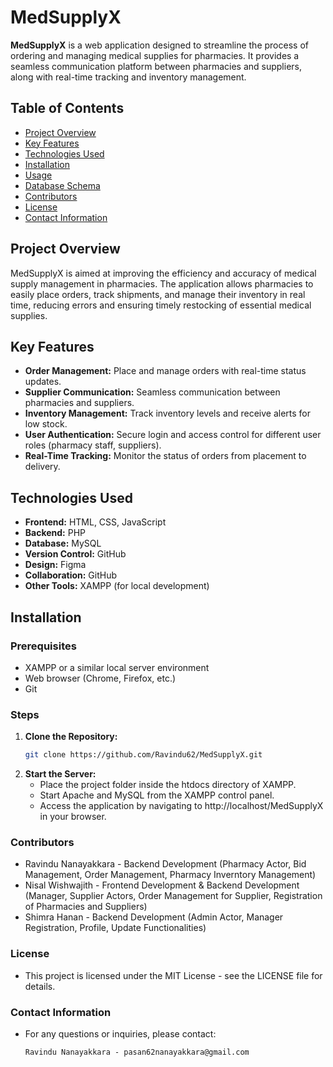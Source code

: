 # MedSupplyX

**MedSupplyX** is a web application designed to streamline the process of ordering and managing medical supplies for pharmacies. It provides a seamless communication platform between pharmacies and suppliers, along with real-time tracking and inventory management.

## Table of Contents
- [Project Overview](#project-overview)
- [Key Features](#key-features)
- [Technologies Used](#technologies-used)
- [Installation](#installation)
- [Usage](#usage)
- [Database Schema](#database-schema)
- [Contributors](#contributors)
- [License](#license)
- [Contact Information](#contact-information)

## Project Overview

MedSupplyX is aimed at improving the efficiency and accuracy of medical supply management in pharmacies. The application allows pharmacies to easily place orders, track shipments, and manage their inventory in real time, reducing errors and ensuring timely restocking of essential medical supplies.

## Key Features

- **Order Management:** Place and manage orders with real-time status updates.
- **Supplier Communication:** Seamless communication between pharmacies and suppliers.
- **Inventory Management:** Track inventory levels and receive alerts for low stock.
- **User Authentication:** Secure login and access control for different user roles (pharmacy staff, suppliers).
- **Real-Time Tracking:** Monitor the status of orders from placement to delivery.

## Technologies Used

- **Frontend:** HTML, CSS, JavaScript
- **Backend:** PHP
- **Database:** MySQL
- **Version Control:** GitHub
- **Design:** Figma
- **Collaboration:** GitHub
- **Other Tools:** XAMPP (for local development)

## Installation

### Prerequisites

- XAMPP or a similar local server environment
- Web browser (Chrome, Firefox, etc.)
- Git

### Steps

1. **Clone the Repository:**
   ```bash
   git clone https://github.com/Ravindu62/MedSupplyX.git

2. **Start the Server:**
   - Place the project folder inside the htdocs directory of XAMPP.
   - Start Apache and MySQL from the XAMPP control panel.
   - Access the application by navigating to http://localhost/MedSupplyX in your browser.

### Contributors

- Ravindu Nanayakkara - Backend Development (Pharmacy Actor, Bid Management, Order Management, Pharmacy Inverntory Management)
- Nisal Wishwajith - Frontend Development & Backend Development (Manager, Supplier Actors, Order Management for Supplier, Registration of Pharmacies and Suppliers)
- Shimra Hanan - Backend Development (Admin Actor, Manager Registration, Profile, Update Functionalities)

### License

- This project is licensed under the MIT License - see the LICENSE file for details.

### Contact Information

  - For any questions or inquiries, please contact:

        Ravindu Nanayakkara - pasan62nanayakkara@gmail.com
